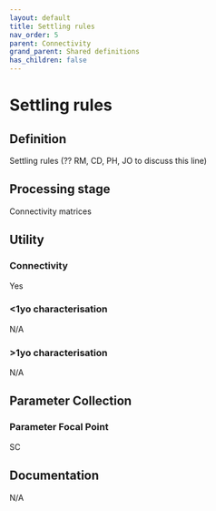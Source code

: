 ```yaml
---
layout: default
title: Settling rules
nav_order: 5
parent: Connectivity
grand_parent: Shared definitions
has_children: false
---
```


# Settling rules
<!-- 
{: .no_toc .text-delta }
* TOC
{:toc} -->

## Definition

Settling rules (?? RM, CD, PH, JO to discuss this line)

## Processing stage

Connectivity matrices 

## Utility 
### Connectivity

Yes

### <1yo characterisation

N/A 

### >1yo characterisation

N/A

## Parameter Collection
### Parameter Focal Point

SC

## Documentation

N/A